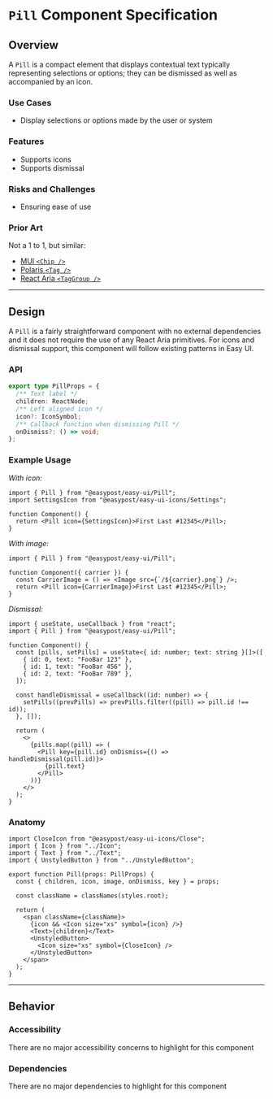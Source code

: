 # `Pill` Component Specification

## Overview

A `Pill` is a compact element that displays contextual text typically representing selections or options; they can be dismissed as well as accompanied by an icon.

### Use Cases

- Display selections or options made by the user or system

### Features

- Supports icons
- Supports dismissal

### Risks and Challenges

- Ensuring ease of use

### Prior Art

Not a 1 to 1, but similar:

- [MUI `<Chip />`](https://mui.com/material-ui/react-chip/)
- [Polaris `<Tag />`](https://polaris.shopify.com/components/selection-and-input/tag?example=tag-removable)
- [React Aria `<TagGroup />`](https://react-spectrum.adobe.com/react-aria/TagGroup.html)

---

## Design

A `Pill` is a fairly straightforward component with no external dependencies and it does not require the use of any React Aria primitives. For icons and dismissal support, this component will follow existing patterns in Easy UI.

### API

```ts
export type PillProps = {
  /** Text label */
  children: ReactNode;
  /** Left aligned icon */
  icon?: IconSymbol;
  /** Callback function when dismissing Pill */
  onDismiss?: () => void;
};
```

### Example Usage

_With icon:_

```tsx
import { Pill } from "@easypost/easy-ui/Pill";
import SettingsIcon from "@easypost/easy-ui-icons/Settings";

function Component() {
  return <Pill icon={SettingsIcon}>First Last #12345</Pill>;
}
```

_With image:_

```tsx
import { Pill } from "@easypost/easy-ui/Pill";

function Component({ carrier }) {
  const CarrierImage = () => <Image src={`/${carrier}.png`} />;
  return <Pill icon={CarrierImage}>First Last #12345</Pill>;
}
```

_Dismissal:_

```tsx
import { useState, useCallback } from "react";
import { Pill } from "@easypost/easy-ui/Pill";

function Component() {
  const [pills, setPills] = useState<{ id: number; text: string }[]>([
    { id: 0, text: "FooBar 123" },
    { id: 1, text: "FooBar 456" },
    { id: 2, text: "FooBar 789" },
  ]);

  const handleDismissal = useCallback((id: number) => {
    setPills((prevPills) => prevPills.filter((pill) => pill.id !== id));
  }, []);

  return (
    <>
      {pills.map((pill) => (
        <Pill key={pill.id} onDismiss={() => handleDismissal(pill.id)}>
          {pill.text}
        </Pill>
      ))}
    </>
  );
}
```

### Anatomy

```tsx
import CloseIcon from "@easypost/easy-ui-icons/Close";
import { Icon } from "../Icon";
import { Text } from "../Text";
import { UnstyledButton } from "../UnstyledButton";

export function Pill(props: PillProps) {
  const { children, icon, image, onDismiss, key } = props;

  const className = classNames(styles.root);

  return (
    <span className={className}>
      {icon && <Icon size="xs" symbol={icon} />}
      <Text>{children}</Text>
      <UnstyledButton>
        <Icon size="xs" symbol={CloseIcon} />
      </UnstyledButton>
    </span>
  );
}
```

---

## Behavior

### Accessibility

There are no major accessibility concerns to highlight for this component

### Dependencies

There are no major dependencies to highlight for this component

